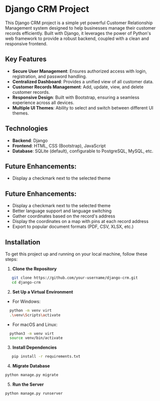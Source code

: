# Django CRM Project

This Django CRM project is a simple yet powerful Customer Relationship Management system designed to help businesses manage their customer records efficiently.
Built with Django, it leverages the power of Python's web framework to provide a robust backend, coupled with a clean and responsive frontend.

## Key Features
- **Secure User Management**: Ensures authorized access with login, registration, and password handling.
- **Centralized Dashboard**: Provides a unified view of all customer data.
- **Customer Records Management**: Add, update, view, and delete customer records.
- **Responsive Design**: Built with Bootstrap, ensuring a seamless experience across all devices.
- **Multiple UI Themes**: Ability to select and switch between different UI themes.

## Technologies
- **Backend**: Django
- **Frontend**: HTML, CSS (Bootstrap), JavaScript
- **Database**: SQLite (default), configurable to PostgreSQL, MySQL, etc.

## Future Enhancements:
- Display a checkmark next to the selected theme

## Future Enhancements:
- Display a checkmark next to the selected theme
- Better language support and language switching
- Gather coordinates based on the record's address
- Display the coordinates on a map with pins at each record address
- Export to popular document formats (PDF, CSV, XLSX, etc.)

## Installation
To get this project up and running on your local machine, follow these steps:

1. **Clone the Repository**
```bash
   git clone https://github.com/your-username/django-crm.git
   cd django-crm
```
2. **Set Up a Virtual Environment**

- For Windows:
```bash
  python -m venv virt
  .\venv\Scripts\activate
```

- For macOS and Linux:
```bash
  python3 -m venv virt
  source venv/bin/activate
```

3. **Install Dependencies**
```bash
   pip install -r requirements.txt
```

4. **Migrate Database**
```bash
python manage.py migrate
```

5. **Run the Server**
```bash
python manage.py runserver
```